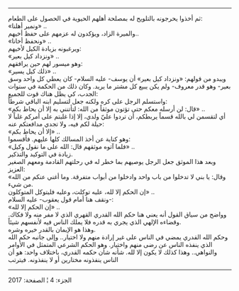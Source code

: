 ------------------------------------------------------------------------

ثم أخذوا يحرجونه بالتلويح له بمصلحة أهلهم الحيوية في الحصول على
الطعام:  
«ونمير أهلنا» ..  
والميرة الزاد، ويؤكدون له عزمهم على حفظ أخيهم..  
«ونحفظ أخانا» ..  
ويرغبونه بزيادة الكيل لأخيهم:  
«ونزداد كيل بعير» ..  
وهو ميسور لهم حين يرافقهم:  
«ذلك كيل يسير» ..  
ويبدو من قولهم: «ونزداد كيل بعير» أن يوسف- عليه السلام- كان يعطي كل واحد
وسق بعير- وهو قدر معروف- ولم يكن يبيع كل مشتر ما يريد. وكان ذلك من
الحكمة في سنوات الجدب، كي يظل هناك قوت للجميع:  
واستسلم الرجل على كره ولكنه جعل لتسليم ابنه الباقي شرطاً:  
«قال: لن أرسله معكم حتى تؤتون موثقاً من الله: لتأتنني به إلا أن يحاط بكم»
..  
أي لتقسمن لي بالله قسماً يربطكم، أن تردوا عليّ ولدي، إلا إذا غلبتم على
أمركم غلباً لا حيلة لكم فيه، ولا تجدي مدافعتكم عنه:  
«إلا أن يحاط بكم» ..  
وهو كناية عن أخذ المسالك كلها عليهم. فأقسموا:  
«فلما آتوه موثقهم قال: الله على ما نقول وكيل» ..  
زيادة في التوكيد والتذكير.  
وبعد هذا الموثق جعل الرجل يوصيهم بما خطر له في رحلتهم القادمة ومعهم
الصغير العزيز:  
«وقال: يا بني لا تدخلوا من باب واحد وادخلوا من أبواب متفرقة. وما أغني
عنكم من الله من شيء.  
إن الحكم إلا لله، عليه توكلت، وعليه فليتوكل المتوكلون» ..  
ونقف هنا أمام قول يعقوب- عليه السلام-:  
«إن الحكم إلا لله» ..  
وواضح من سياق القول أنه يعني هنا حكم الله القدري القهري الذي لا مفر منه
ولا فكاك. وقضاءه الإلهي الذي يجري به قدره فلا يملك الناس فيه لأنفسهم
شيئاً.  
وهذا هو الإيمان بالقدر خيره وشره.  
وحكم الله القدري يمضي في الناس على غير إرادة منهم ولا اختيار.. وإلى
جانبه حكم الله الذي ينفذه الناس عن رضى منهم واختيار. وهو الحكم الشرعي
المتمثل في الأوامر والنواهي.. وهذا كذلك لا يكون إلا لله. شأنه شأن حكمه
القدري، باختلاف واحد: هو أن الناس ينفذونه مختارين أو لا ينفذونه. فيترتب

------------------------------------------------------------------------

الجزء: 4 ¦ الصفحة: 2017
